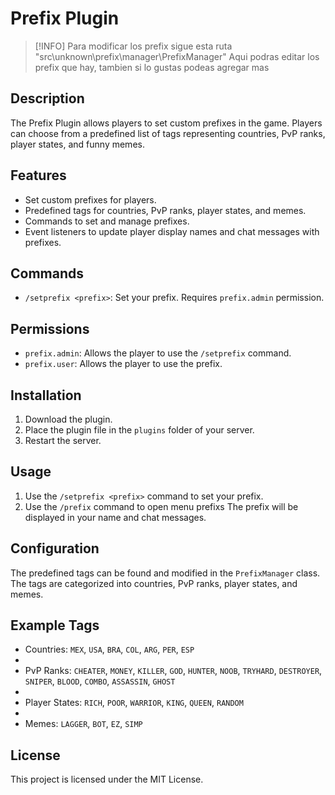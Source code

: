 # Prefix Plugin

> [!INFO]
> Para modificar los prefix sigue esta ruta "src\unknown\prefix\manager\PrefixManager"
> Aqui podras editar los prefix que hay, tambien si lo gustas podeas agregar mas

## Description
The Prefix Plugin allows players to set custom prefixes in the game. Players can choose from a predefined list of tags representing countries, PvP ranks, player states, and funny memes.

## Features
- Set custom prefixes for players.
- Predefined tags for countries, PvP ranks, player states, and memes.
- Commands to set and manage prefixes.
- Event listeners to update player display names and chat messages with prefixes.

## Commands
- `/setprefix <prefix>`: Set your prefix. Requires `prefix.admin` permission.

## Permissions
- `prefix.admin`: Allows the player to use the `/setprefix` command.
- `prefix.user`: Allows the player to use the prefix.

## Installation
1. Download the plugin.
2. Place the plugin file in the `plugins` folder of your server.
3. Restart the server.

## Usage
1. Use the `/setprefix <prefix>` command to set your prefix. 
2. Use the `/prefix` command to open menu prefixs
The prefix will be displayed in your name and chat messages.

## Configuration
The predefined tags can be found and modified in the `PrefixManager` class. The tags are categorized into countries, PvP ranks, player states, and memes.

## Example Tags
- Countries: `MEX`, `USA`, `BRA`, `COL`, `ARG`, `PER`, `ESP`
- 
- PvP Ranks: `CHEATER`, `MONEY`, `KILLER`, `GOD`, `HUNTER`, `NOOB`, `TRYHARD`, `DESTROYER`, `SNIPER`, `BLOOD`, `COMBO`, `ASSASSIN`, `GHOST`
- 
- Player States: `RICH`, `POOR`, `WARRIOR`, `KING`, `QUEEN`, `RANDOM`
- 
- Memes: `LAGGER`, `BOT`, `EZ`, `SIMP`

## License
This project is licensed under the MIT License.